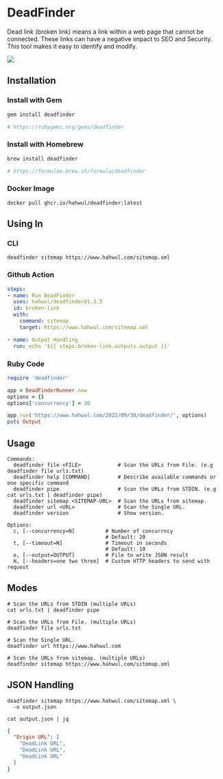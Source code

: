# DeadFinder

Dead link (broken link) means a link within a web page that cannot be connected. These links can have a negative impact to SEO and Security. This tool makes it easy to identify and modify.

![](https://user-images.githubusercontent.com/13212227/192243070-0c960680-ae08-4f30-8cf9-0844eca7c5ea.png)

## Installation
### Install with Gem
```bash
gem install deadfinder

# https://rubygems.org/gems/deadfinder
```

### Install with Homebrew
```bash
brew install deadfinder

# https://formulae.brew.sh/formula/deadfinder
```

### Docker Image
```shell
docker pull ghcr.io/hahwul/deadfinder:latest
```

## Using In
### CLI
```shell
deadfinder sitemap https://www.hahwul.com/sitemap.xml
```

### Github Action
```yml
steps:
- name: Run DeadFinder
  uses: hahwul/deadfinder@1.3.5
  id: broken-link
  with:
    command: sitemap
    target: https://www.hahwul.com/sitemap.xml

- name: Output Handling
  run: echo '${{ steps.broken-link.outputs.output }}'
```

### Ruby Code
```ruby
require 'deadfinder'

app = DeadFinderRunner.new
options = {}
options['concurrency'] = 30

app.run('https://www.hahwul.com/2022/09/30/deadfinder/', options)
puts Output
```

## Usage
```
Commands:
  deadfinder file <FILE>            # Scan the URLs from File. (e.g deadfinder file urls.txt)
  deadfinder help [COMMAND]         # Describe available commands or one specific command
  deadfinder pipe                   # Scan the URLs from STDIN. (e.g cat urls.txt | deadfinder pipe)
  deadfinder sitemap <SITEMAP-URL>  # Scan the URLs from sitemap.
  deadfinder url <URL>              # Scan the Single URL.
  deadfinder version                # Show version.

Options:
  c, [--concurrency=N]          # Number of concurrncy
                                # Default: 20
  t, [--timeout=N]              # Timeout in seconds
                                # Default: 10
  o, [--output=OUTPUT]          # File to write JSON result
  H, [--headers=one two three]  # Custom HTTP headers to send with request
```

## Modes
```shell
# Scan the URLs from STDIN (multiple URLs)
cat urls.txt | deadfinder pipe

# Scan the URLs from File. (multiple URLs)
deadfinder file urls.txt

# Scan the Single URL.
deadfinder url https://www.hahwul.com

# Scan the URLs from sitemap. (multiple URLs)
deadfinder sitemap https://www.hahwul.com/sitemap.xml
```

## JSON Handling
```shell
deadfinder sitemap https://www.hahwul.com/sitemap.xml \
  -o output.json
  
cat output.json | jq
```

```json
{
  "Origin URL": [
    "DeadLink URL",
    "DeadLink URL",
    "DeadLink URL"
  ]
}
```
